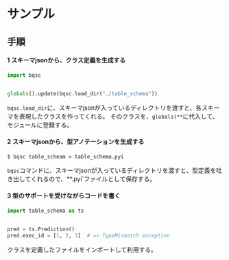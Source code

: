 # サンプル


## 手順


#### **1** スキーマjsonから、クラス定義を生成する


```python
import bqsc


globals().update(bqsc.load_dir("./table_schema"))
```


`bqsc.load_dir`に、スキーマjsonが入っているディレクトリを渡すと、各スキーマを表現したクラスを作ってくれる。
そのクラスを、`globals(**`に代入して、モジュールに登録する。


#### **2** スキーマjsonから、型アノテーションを生成する


```shell
$ bqsc table_scheam > table_schema.pyi
```


`bqsc`コマンドに、スキーマjsonが入っているディレクトリを渡すと、型定義を吐き出してくれるので、**.pyi`ファイルとして保存する。


#### **3** 型のサポートを受けながらコードを書く


```python
import table_schema as ts


pred = ts.Prediction()
pred.exec_id = [1, 2, 3]  # => TypeMismatch exception
```


クラスを定義したファイルをインポートして利用する。
